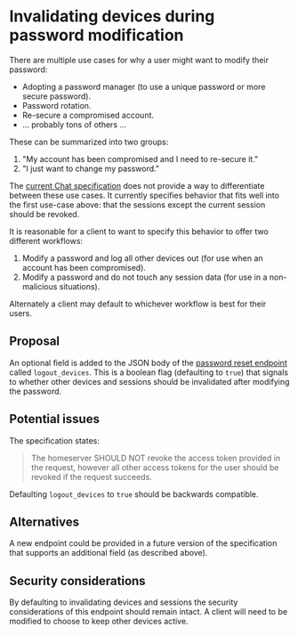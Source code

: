 # Invalidating devices during password modification

There are multiple use cases for why a user might want to modify their password:

* Adopting a password manager (to use a unique password or more secure password).
* Password rotation.
* Re-secure a compromised account.
* ... probably tons of others ...

These can be summarized into two groups:

1. "My account has been compromised and I need to re-secure it."
2. "I just want to change my password."

The [current Chat specification](https://chat.api-spec.imzqqq.top/client_server/r0.6.0#post-matrix-client-r0-account-password)
does not provide a way to differentiate between these use cases. It currently
specifies behavior that fits well into the first use-case above: that the
sessions except the current session should be revoked.

It is reasonable for a client to want to specify this behavior to offer two
different workflows:

1. Modify a password and log all other devices out (for use when an account has
   been compromised).
2. Modify a password and do not touch any session data (for use in a
   non-malicious situations).

Alternately a client may default to whichever workflow is best for their users.

## Proposal

An optional field is added to the JSON body of the [password reset endpoint](https://chat.api-spec.imzqqq.top/client_server/r0.6.0#post-matrix-client-r0-account-password)
called `logout_devices`. This is a boolean flag (defaulting to `true`) that
signals to whether other devices and sessions should be invalidated after
modifying the password.

## Potential issues

The specification states:

> The homeserver SHOULD NOT revoke the access token provided in the request,
> however all other access tokens for the user should be revoked if the request
> succeeds.

Defaulting `logout_devices` to `true` should be backwards compatible.

## Alternatives

A new endpoint could be provided in a future version of the specification that
supports an additional field (as described above).

## Security considerations

By defaulting to invalidating devices and sessions the security considerations
of this endpoint should remain intact. A client will need to be modified to
choose to keep other devices active.
